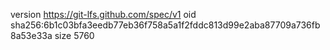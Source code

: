 version https://git-lfs.github.com/spec/v1
oid sha256:6b1c03bfa3eedb77eb36f758a5a1f2fddc813d99e2aba87709a736fb8a53e33a
size 5760
